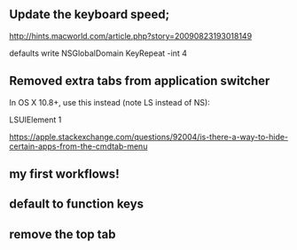 ## Update the keyboard speed;

http://hints.macworld.com/article.php?story=20090823193018149

defaults write NSGlobalDomain KeyRepeat -int 4


## Removed extra tabs from application switcher

In OS X 10.8+, use this instead (note LS instead of NS):

<key>LSUIElement</key>
<string>1</string>

https://apple.stackexchange.com/questions/92004/is-there-a-way-to-hide-certain-apps-from-the-cmdtab-menu


## my first workflows!

## default to function keys

## remove the top tab
